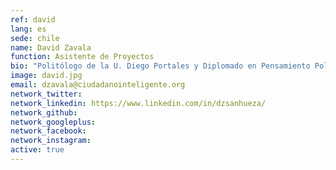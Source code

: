 ```yaml
---
ref: david
lang: es
sede: chile
name: David Zavala
function: Asistente de Proyectos
bio: "Politólogo de la U. Diego Portales y Diplomado en Pensamiento Político Contemporáneo por el Instituto de Filosofía de la misma universidad."
image: david.jpg
email: dzavala@ciudadanointeligente.org
network_twitter: 
network_linkedin: https://www.linkedin.com/in/dzsanhueza/
network_github: 
network_googleplus:
network_facebook:
network_instagram:
active: true
---
```

